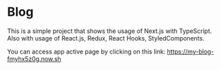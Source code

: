 # Blog 

This is a simple project that shows the usage of Next.js with TypeScript.
Also with usage of React.js, Redux, React Hooks, StyledComponents.

You can access app active page by clicking on this link:
https://my-blog-fmyhx5z0g.now.sh


